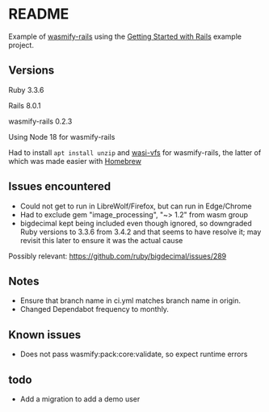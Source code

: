# README

Example of [wasmify-rails](https://github.com/palkan/wasmify-rails) using the [Getting Started with Rails](https://guides.rubyonrails.org/getting_started.html) example project.

## Versions

Ruby 3.3.6

Rails 8.0.1

wasmify-rails 0.2.3

Using Node 18 for wasmify-rails

Had to install `apt install unzip` and [wasi-vfs](https://github.com/kateinoigakukun/wasi-vfs) for wasmify-rails, the latter of which was made easier with [Homebrew](https://brew.sh/)

## Issues encountered

- Could not get to run in LibreWolf/Firefox, but can run in Edge/Chrome
- Had to exclude gem "image_processing", "~> 1.2" from wasm group
- bigdecimal kept being included even though ignored, so downgraded Ruby versions to 3.3.6 from 3.4.2 and that seems to have resolve it; may revisit this later to ensure it was the actual cause

Possibly relevant: https://github.com/ruby/bigdecimal/issues/289

## Notes

- Ensure that branch name in ci.yml matches branch name in origin.
- Changed Dependabot frequency to monthly.

## Known issues

- Does not pass wasmify:pack:core:validate, so expect runtime errors

## todo

- Add a migration to add a demo user
